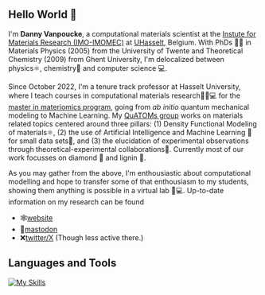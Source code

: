 ## Hello World 👋
I'm **Danny Vanpoucke**, a computational materials scientist at the [Instute for Materials Research (IMO-IMOMEC)](https://www.uhasselt.be/en/instituten-en/imo-imomec) at [UHasselt](https://www.uhasselt.be/en/), Belgium. With PhDs 👨‍🎓 in Materials Physics (2005) from the University of Twente and Theoretical Chemistry (2009) from Ghent University, I'm delocalized between physics⚛️, chemistry🧪 and computer science 💻.

Since October 2022, I'm a tenure track professor at Hasselt University, where I teach courses in computational materials research🧙‍♂️💻 for the [master in materiomics program](https://www.uhasselt.be/nl/studeren/opleidingen/master-in-materiomics), going from *ab initio* quantum mechanical modeling to Machine Learning. My [QuATOMs group](https://dannyvanpoucke.be/quatoms-group/)  works on materials related topics centered around three pillars: (1) Density Functional Modeling of materials⚛️, (2) the use of Artificial Intelligence and Machine Learning 🤖 for small data sets🔬, and (3) the elucidation of experimental observations through theoretical-experimental collaborations👯. Currently most of our work focusses on diamond 💎 and lignin 🌳.

As you may gather from the above, I'm enthousiastic about computational modelling and hope to transfer some of that enthousiasm to my students, showing them anything is possible in a virtual lab 🥼💻. Up-to-date information on my research can be found
- 🕸️[website](https://dannyvanpoucke.be)
- 🐘[mastodon](https://fediscience.org/@DannyVanpoucke)
- ❌[twitter/X](https://x.com/DelocalizedD) (Though less active there.)

## Languages and Tools 
[![My Skills](https://skillicons.dev/icons?i=fortran,bash,py,cpp,latex,html,css,anaconda,vscode,github,sklearn&perline=11)](https://skillicons.dev)

<!--
**DannyVanpoucke/DannyVanpoucke** is a ✨ _special_ ✨ repository because its `README.md` (this file) appears on your GitHub profile.

Here are some ideas to get you started:

- 🔭 I’m currently working on ...
- 🌱 I’m currently learning ...
- 👯 I’m looking to collaborate on ...
- 🤔 I’m looking for help with ...
- 💬 Ask me about ...
- 📫 How to reach me: ...
- 😄 Pronouns: ...
- ⚡ Fun fact: ...
-->
<!--
📈 my github stats

<p align="center"> <img src="https://github-readme-stats.vercel.app/api?username=DannyVanpoucke&show_icons=true&theme=gotham" alt="DannyVanpoucke" />
-->
